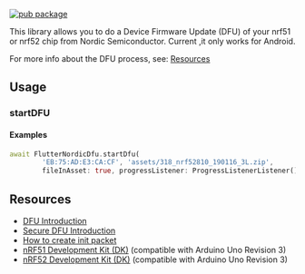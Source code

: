 [![pub package](https://img.shields.io/pub/v/flutter-nordic-dfu.svg)](https://pub.dartlang.org/packages/flutter-nordic-dfu)


This library allows you to do a Device Firmware Update (DFU) of your nrf51 or
nrf52 chip from Nordic Semiconductor. Current ,it only works for Android.

For more info about the DFU process, see: [Resources](#resources)


## Usage

### startDFU

#### Examples

```dart
await FlutterNordicDfu.startDfu(
        'EB:75:AD:E3:CA:CF', 'assets/318_nrf52810_190116_3L.zip',
        fileInAsset: true, progressListener: ProgressListenerListener());
```

## Resources

-   [DFU Introduction](http://infocenter.nordicsemi.com/topic/com.nordic.infocenter.sdk5.v11.0.0/examples_ble_dfu.html?cp=6_0_0_4_3_1 "BLE Bootloader/DFU")
-   [Secure DFU Introduction](http://infocenter.nordicsemi.com/topic/com.nordic.infocenter.sdk5.v12.0.0/ble_sdk_app_dfu_bootloader.html?cp=4_0_0_4_3_1 "BLE Secure DFU Bootloader")
-   [How to create init packet](https://github.com/NordicSemiconductor/Android-nRF-Connect/tree/master/init%20packet%20handling "Init packet handling")
-   [nRF51 Development Kit (DK)](http://www.nordicsemi.com/eng/Products/nRF51-DK "nRF51 DK") (compatible with Arduino Uno Revision 3)
-   [nRF52 Development Kit (DK)](http://www.nordicsemi.com/eng/Products/Bluetooth-Smart-Bluetooth-low-energy/nRF52-DK "nRF52 DK") (compatible with Arduino Uno Revision 3)

